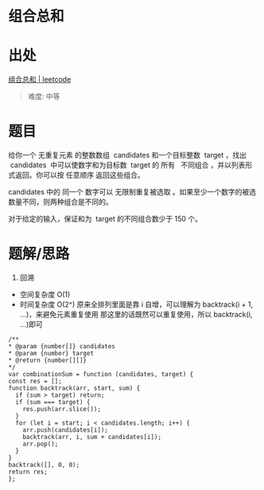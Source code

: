 # 组合总和

# 出处

[组合总和 | leetcode](https://leetcode-cn.com/problems/combination-sum/)

> 难度: 中等

# 题目

给你一个 无重复元素 的整数数组  candidates 和一个目标整数  target ，找出  candidates  中可以使数字和为目标数  target 的 所有   不同组合 ，并以列表形式返回。你可以按 任意顺序 返回这些组合。

candidates 中的 同一个 数字可以 无限制重复被选取 。如果至少一个数字的被选数量不同，则两种组合是不同的。

对于给定的输入，保证和为  target 的不同组合数少于 150 个。

# 题解/思路

1. 回溯

- 空间复杂度 O(1)
- 时间复杂度 O(2^)
  原来全排列里面是靠 i 自增，可以理解为 backtrack(i + 1, ...)，来避免元素重复使用
  那这里的话既然可以重复使用，所以 backtrack(i, ...)即可

```
/**
* @param {number[]} candidates
* @param {number} target
* @return {number[][]}
*/
var combinationSum = function (candidates, target) {
const res = [];
function backtrack(arr, start, sum) {
  if (sum > target) return;
  if (sum === target) {
    res.push(arr.slice());
  }
  for (let i = start; i < candidates.length; i++) {
    arr.push(candidates[i]);
    backtrack(arr, i, sum + candidates[i]);
    arr.pop();
  }
}
backtrack([], 0, 0);
return res;
};

```

